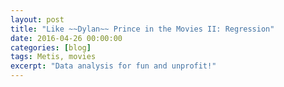 ```yaml
---
layout: post
title: "Like ~~Dylan~~ Prince in the Movies II: Regression"
date: 2016-04-26 00:00:00
categories: [blog]
tags: Metis, movies
excerpt: "Data analysis for fun and unprofit!"
---
```


